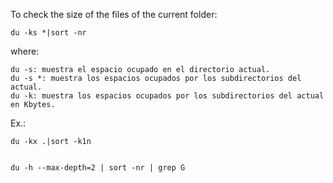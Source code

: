 To check the size of the files of the current folder:
``` 
du -ks *|sort -nr
```
where:
```
du -s: muestra el espacio ocupado en el directorio actual.
du -s *: muestra los espacios ocupados por los subdirectorios del actual.
du -k: muestra los espacios ocupados por los subdirectorios del actual en Kbytes.
```

Ex.:
```
du -kx .|sort -k1n


du -h --max-depth=2 | sort -nr | grep G
```
